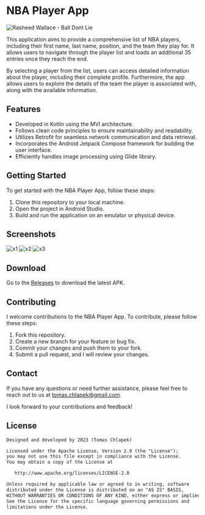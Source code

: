 # NBA Player App

![Rasheed Wallace - Ball Dont Lie](https://media.giphy.com/media/Jm2hosNfVeNjy/giphy.gif)

This application aims to provide a comprehensive list of NBA players, including their first name, last name, position, and the team they play for. It allows users to navigate through the player list and loads an additional 35 entries once they reach the end.

By selecting a player from the list, users can access detailed information about the player, including their complete profile. Furthermore, the app allows users to explore the details of the team the player is associated with, along with the available information.

## Features

- Developed in Kotlin using the MVI architecture.
- Follows clean code principles to ensure maintainability and readability.
- Utilizes Retrofit for seamless network communication and data retrieval.
- Incorporates the Android Jetpack Compose framework for building the user interface.
- Efficiently handles image processing using Glide library.

## Getting Started

To get started with the NBA Player App, follow these steps:

1. Clone this repository to your local machine.
2. Open the project in Android Studio.
3. Build and run the application on an emulator or physical device.
   
## Screenshots
![x1](https://github.com/Gh0stahCZ/BallDontLie/assets/15926348/b6325cee-069f-41b8-9605-2a6ebb5ffb65)
![x2](https://github.com/Gh0stahCZ/BallDontLie/assets/15926348/11fd310e-2915-47c5-b452-12cfccd2976f)
![x3](https://github.com/Gh0stahCZ/BallDontLie/assets/15926348/aec513e6-835f-4bd5-9152-3493a8b090e2)

## Download
Go to the [Releases](https://github.com/Gh0stahCZ/BallDontLie/releases) to download the latest APK.

## Contributing

I welcome contributions to the NBA Player App. To contribute, please follow these steps:

1. Fork this repository.
2. Create a new branch for your feature or bug fix.
3. Commit your changes and push them to your fork.
4. Submit a pull request, and I will review your changes.

## Contact

If you have any questions or need further assistance, please feel free to reach out to us at tomas.chlapek@gmail.com.

I look forward to your contributions and feedback!

## License
```xml
Designed and developed by 2023 (Tomas Chlapek)

Licensed under the Apache License, Version 2.0 (the "License");
you may not use this file except in compliance with the License.
You may obtain a copy of the License at

   http://www.apache.org/licenses/LICENSE-2.0

Unless required by applicable law or agreed to in writing, software
distributed under the License is distributed on an "AS IS" BASIS,
WITHOUT WARRANTIES OR CONDITIONS OF ANY KIND, either express or implied.
See the License for the specific language governing permissions and
limitations under the License.
```
